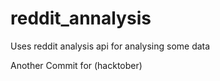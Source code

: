 # reddit_annalysis
Uses reddit analysis api for analysing some data

Another Commit for (hacktober)
